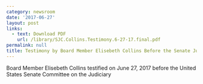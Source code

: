 ```yaml
---
category: newsroom
date: '2017-06-27'
layout: post
links:
  - text: Download PDF
    url: /library/SJC.Collins.Testimony.6-27-17.final.pdf
permalink: null
title: Testimony by Board Member Elisebeth Collins Before the Senate Judiciary Committee
---
```

Board Member Elisebeth Collins testified on June 27, 2017 before the United States Senate Committee on the Judiciary
